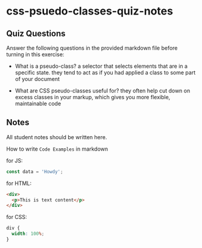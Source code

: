 # css-psuedo-classes-quiz-notes

## Quiz Questions

Answer the following questions in the provided markdown file before turning in this exercise:

- What is a pseudo-class?
  a selector that selects elements that are in a specific state. they tend to act as if you had applied a class to some part of your document

- What are CSS pseudo-classes useful for?
  they often help cut down on excess classes in your markup, which gives you more flexible, maintainable code

## Notes

All student notes should be written here.

How to write `Code Examples` in markdown

for JS:

```javascript
const data = 'Howdy';
```

for HTML:

```html
<div>
  <p>This is text content</p>
</div>
```

for CSS:

```css
div {
  width: 100%;
}
```
